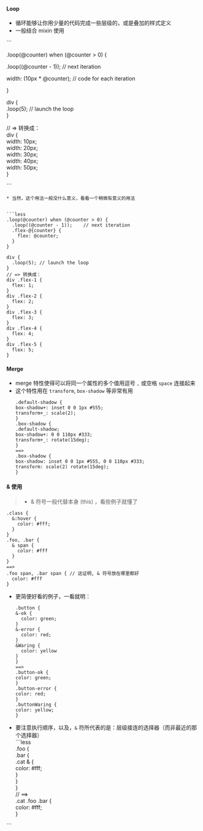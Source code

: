 #### Loop

* 循环能够让你用少量的代码完成一些层级的，或是叠加的样式定义
* 一般结合 mixin 使用



\`\`\`

.loop\(@counter\) when \(@counter &gt; 0\) {

.loop\(\(@counter - 1\)\);    // next iteration

width: \(10px \* @counter\); // code for each iteration

}

div {  
  .loop\(5\); // launch the loop  
}

// =&gt; 转换成：  
div {  
  width: 10px;  
  width: 20px;  
  width: 30px;  
  width: 40px;  
  width: 50px;  
}

\`\`\`



    * 当然，这个用法一般没什么意义，看看一个稍微有意义的用法


    ```less
    .loop(@counter) when (@counter > 0) {
      .loop((@counter - 1));    // next iteration
      .flex-@{counter} {
        flex: @counter;
      }
    }

    div {
      .loop(5); // launch the loop
    }
    // => 转换成：
    div .flex-1 {
      flex: 1;
    }
    div .flex-2 {
      flex: 2;
    }
    div .flex-3 {
      flex: 3;
    }
    div .flex-4 {
      flex: 4;
    }
    div .flex-5 {
      flex: 5;
    }

#### Merge

* merge 特性使得可以将同一个属性的多个值用逗号 `,` 或空格 `space` 连接起来
* 这个特性用在 `transform`, `box-shadow` 等非常有用
  ```less
  .default-shadow {
  box-shadow+: inset 0 0 1px #555;
  transform+_: scale(2);
  }
  .box-shadow {
  .default-shadow;
  box-shadow+: 0 0 110px #333;
  transform+_: rotate(15deg);
  }
  ==> 
  .box-shadow {
  box-shadow: inset 0 0 1px #555, 0 0 110px #333;
  transform: scale(2) rotate(15deg);
  }
  ```

#### & 使用

> * & 符号一般代替本身 \(this\) ，看些例子就懂了

```less
.class {
  &:hover {
    color: #fff;
  }
}
.foo, .bar {
  & span {
    color: #fff
  }
}
==> 
.foo span, .bar span { // 这证明, & 符号放在哪里都好
  color: #fff
}
```

* 更简便好看的例子，一看就明：

  ```less
  .button {
  &-ok {
    color: green;
  }
  &-error {
    color: red;
  }
  &Waring {
    color: yellow
  }
  }
  ==>
  .button-ok {
  color: green;
  }
  .button-error {
  color: red;
  }
  .buttonWaring {
  color: yellow;
  }
  ```



* 要注意执行顺序，以及，`&` 符所代表的是：层级接连的选择器（而非最近的那个选择器）  
  \`\`\`less  
  .foo {  
  .bar {  
    .cat & {  
      color: \#fff;  
    }  
  }  
  }  
  // ==&gt;  
  .cat .foo .bar {  
  color: \#fff;  
  }

\`\`\`

